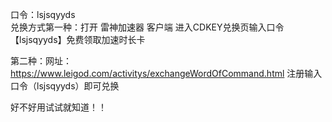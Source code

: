 口令：lsjsqyyds  
兑换方式第一种：打开 雷神加速器 客户端 
进入CDKEY兑换页输入口令【lsjsqyyds】免费领取加速时长卡

第二种：网址：https://www.leigod.com/activitys/exchangeWordOfCommand.html 注册输入口令（lsjsqyyds）即可兑换

好不好用试试就知道！！  

<!--
**abandonall/abandonall** is a ✨ _special_ ✨ repository because its `README.md` (this file) appears on your GitHub profile.

Here are some ideas to get you started:

- 🔭 I’m currently working on ...
- 🌱 I’m currently learning ...
- 👯 I’m looking to collaborate on ...
- 🤔 I’m looking for help with ...
- 💬 Ask me about ...
- 📫 How to reach me: ...
- 😄 Pronouns: ...
- ⚡ Fun fact: ...
-->
